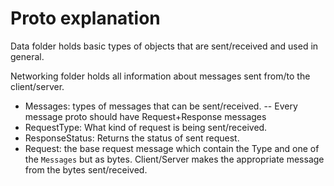 # Proto explanation

Data folder holds basic types of objects that are sent/received and used in general.

Networking folder holds all information about messages sent from/to the client/server.
- Messages: types of messages that can be sent/received.
--	Every message proto should have Request+Response messages
- RequestType: What kind of request is being sent/received.
- ResponseStatus: Returns the status of sent request.
- Request: the base request message which contain the Type and one of the `Messages` but as bytes. Client/Server makes the appropriate message from the bytes sent/received.